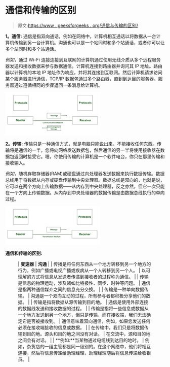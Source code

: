 # 通信和传输的区别

> 原文:[https://www . geeksforgeeks . org/通信与传输的区别/](https://www.geeksforgeeks.org/difference-between-communication-and-transmission/)

**1。通信:**
通信是指双向通话，例如在网络中，计算机相互通话以将数据从一台计算机传输到另一台计算机。沟通也可以是一个站同时和多个站通话，或者你可以让多个站同时和多个站通话。

*例如*，通过 Wi-Fi 连接连接到互联网的计算机通过使用无线介质从多个远程服务器发送和接收数据来参与数据通信。计算机连接到路由器并询问其 IP 地址。路由器以计算机的本地 IP 地址作为响应，并将其连接到互联网。然后计算机请求访问某个服务器进行通信，TCP/IP 数据包通过多个路由器，直到到达目的服务器。服务器通过遵循相同的步骤返回一条消息给计算机。

![](img/365fc66857776fcb9a5761b94b38800e.png)

**2。传输:**
传输只是一种通信方式，就是电脑只能说出来，不能接收任何东西。传输将是通信的一半，您将向网络发送数据包，然后通信的另一半将使用接收器在数据包返回时接受它。嗯，你使用传输的计算机是一个软件电台，你只在那里传输和接收输入。

*例如*，随机存取存储器(RAM)或硬盘通过向处理器发送数据来执行数据传输。数据总线用于将数据从内存或硬盘传输到中央处理器。数据总线是双向的，也就是说，它可以在两个方向上传输数据——从内存到中央处理器，反之亦然，但它一次只能在一个方向上传输数据。从内存到中央处理器的数据传输是由数据总线执行的单向过程。

![](img/36164ac315964222bcd8699da7654751.png)

**通信和传输的区别:**

<figure class="table">

| **变速器** | **沟通** |
| 传播是将任何东西从一个地方转移到另一个地方的行为，例如广播或电视广播或疾病从一个人转移到另一个人。 | 以可理解的方式将信息从发送者传递到接收者的过程称为通信。 |
| 传输是信息的物理运动，涉及诸如比特极性、同步、时钟等问题。 | 通信是指两种通信媒介之间的信息充分交换。 |
| 传输是一种单向数据传输。 | 沟通是一个双向互动的过程，所有参与者都积极分享他们的数据。 |
| 传输是指将数据从源传输到目的地。 | 通信是使用外部连接的数据线发送和接收数据的过程。 |
| 传输是指将一些信息或数据从一个地方发送到另一个地方，但只是传输，而在接收端，我们无法确定它是否被接收到。 | 通信意味着双向通信，例如，如果您发送任何必须在接收端接收的信息或数据。 |
| 在传输中，我们只是将数据传输到目的地。源头和目的地之间没有对话。 | 在交流中，源和目的地之间会有对话。 |
| **例如:**当某物通过电缆线到达目的地时。 | 例如，杂货店的一组主管都是同一级别的。在这个网络中，他们将相互连接，然后将信息传递给助理经理，助理经理随后将信息传递给收银员。 |

</figure>